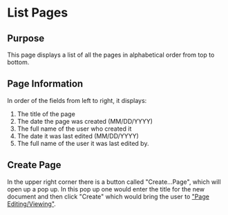 # List Pages
## Purpose
 This page displays a list of all the pages in alphabetical order from top to bottom.
 
## Page Information
In order of the fields from left to right, it displays:

1. The title of the page
2. The date the page was created (MM/DD/YYYY)
3. The full name of the user who created it
4. The date it was last edited (MM/DD/YYYY)
5. The full name of the user it was last edited by.

## Create Page
In the upper right corner there is a button called "Create...Page", which will open up a pop up. In this pop up one would enter the title for the new document and then click "Create" which would bring the user to ["Page Editing/Viewing"](/Edit_Page.html).

